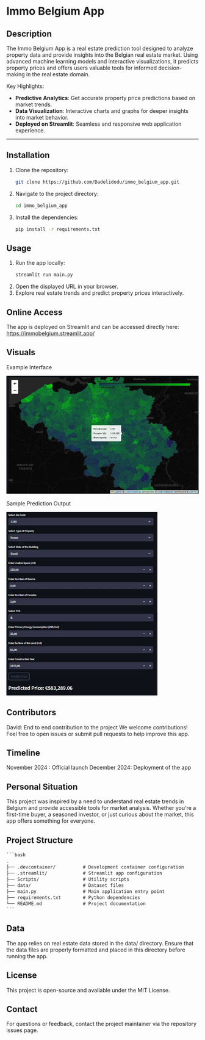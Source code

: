 # Immo Belgium App

## Description

The Immo Belgium App is a real estate prediction tool designed to analyze property data and provide insights into the Belgian real estate market. Using advanced machine learning models and interactive visualizations, it predicts property prices and offers users valuable tools for informed decision-making in the real estate domain.

Key Highlights:
- **Predictive Analytics**: Get accurate property price predictions based on market trends.
- **Data Visualization**: Interactive charts and graphs for deeper insights into market behavior.
- **Deployed on Streamlit**: Seamless and responsive web application experience.

---

## Installation

1. Clone the repository:
   ```bash
   git clone https://github.com/Dadelidodu/immo_belgium_app.git
   ```
2. Navigate to the project directory:
    ```bash
    cd immo_belgium_app
    ```
3. Install the dependencies:
    ```bash
    pip install -r requirements.txt
    ```
## Usage

1. Run the app locally:
    ```bash
    streamlit run main.py
    ```
2. Open the displayed URL in your browser.
3. Explore real estate trends and predict property prices interactively.

## Online Access

The app is deployed on Streamlit and can be accessed directly here: https://immobelgium.streamlit.app/

## Visuals

Example Interface

![alt text](App/assets/map.jpg)

Sample Prediction Output

![alt text](App/assets/prediction.jpg)


## Contributors
David: End to end contribution to the project
We welcome contributions! Feel free to open issues or submit pull requests to help improve this app.

## Timeline
November 2024 : Official launch
December 2024: Deployment of the app

## Personal Situation
This project was inspired by a need to understand real estate trends in Belgium and provide accessible tools for market analysis. Whether you're a first-time buyer, a seasoned investor, or just curious about the market, this app offers something for everyone.

## Project Structure
    ```bash
    .
    ├── .devcontainer/          # Development container configuration
    ├── .streamlit/             # Streamlit app configuration
    ├── Scripts/                # Utility scripts
    ├── data/                   # Dataset files
    ├── main.py                 # Main application entry point
    ├── requirements.txt        # Python dependencies
    └── README.md               # Project documentation
    ```
## Data
The app relies on real estate data stored in the data/ directory. Ensure that the data files are properly formatted and placed in this directory before running the app.

## License
This project is open-source and available under the MIT License.

## Contact
For questions or feedback, contact the project maintainer via the repository issues page.
